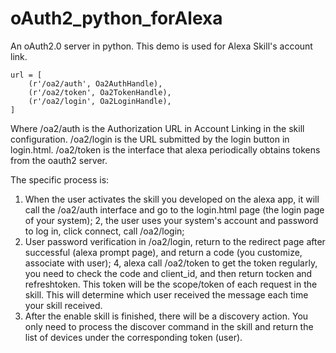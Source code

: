 # oAuth2_python_forAlexa
An oAuth2.0 server in python. This demo is used for Alexa Skill's account link.

```
url = [
    (r'/oa2/auth', Oa2AuthHandle),
    (r'/oa2/token', Oa2TokenHandle),
    (r'/oa2/login', Oa2LoginHandle),
]
```
Where /oa2/auth is the Authorization URL in Account Linking in the skill configuration.
/oa2/login is the URL submitted by the login button in login.html.
/oa2/token is the interface that alexa periodically obtains tokens from the oauth2 server.

The specific process is:
1. When the user activates the skill you developed on the alexa app, it will call the /oa2/auth interface and go to the login.html page (the login page of your system);
2, the user uses your system's account and password to log in, click connect, call /oa2/login;
3. User password verification in /oa2/login, return to the redirect page after successful (alexa prompt page), and return a code (you customize, associate with user);
4, alexa call /oa2/token to get the token regularly, you need to check the code and client_id, and then return tocken and refreshtoken. This token will be the scope/token of each request in the skill. This will determine which user received the message each time your skill received.
5. After the enable skill is finished, there will be a discovery action. You only need to process the discover command in the skill and return the list of devices under the corresponding token (user).
